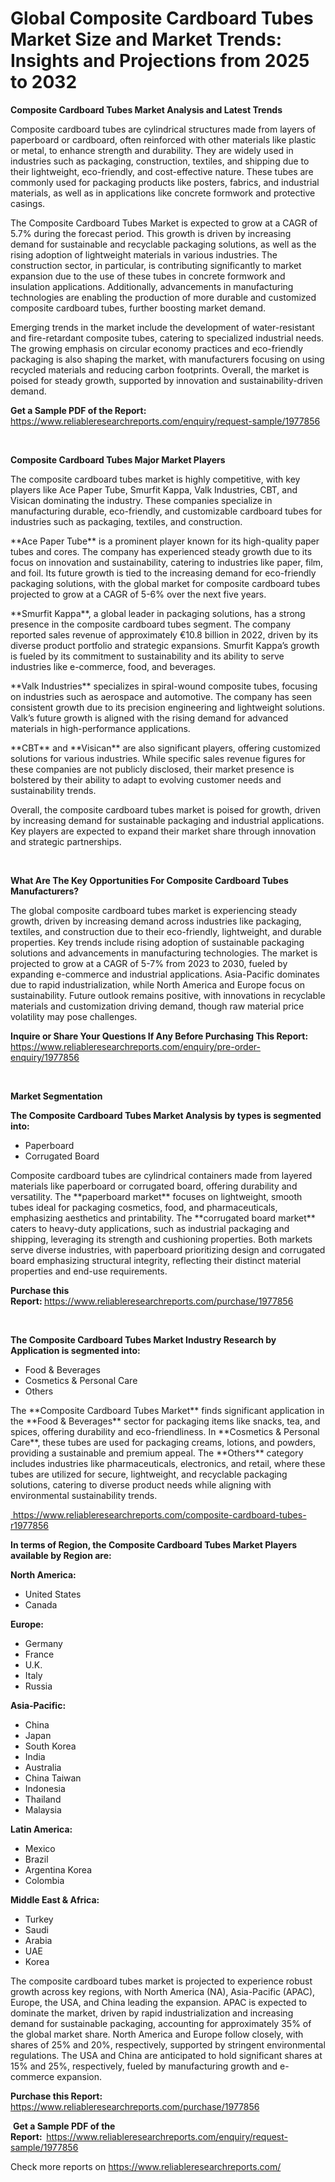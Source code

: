 <p><h1>Global Composite Cardboard Tubes Market Size and Market Trends: Insights and Projections from 2025 to 2032</h1></p><p><strong>Composite Cardboard Tubes Market Analysis and Latest Trends</strong></p>
<p><p>Composite cardboard tubes are cylindrical structures made from layers of paperboard or cardboard, often reinforced with other materials like plastic or metal, to enhance strength and durability. They are widely used in industries such as packaging, construction, textiles, and shipping due to their lightweight, eco-friendly, and cost-effective nature. These tubes are commonly used for packaging products like posters, fabrics, and industrial materials, as well as in applications like concrete formwork and protective casings.</p><p>The Composite Cardboard Tubes Market is expected to grow at a CAGR of 5.7% during the forecast period. This growth is driven by increasing demand for sustainable and recyclable packaging solutions, as well as the rising adoption of lightweight materials in various industries. The construction sector, in particular, is contributing significantly to market expansion due to the use of these tubes in concrete formwork and insulation applications. Additionally, advancements in manufacturing technologies are enabling the production of more durable and customized composite cardboard tubes, further boosting market demand.</p><p>Emerging trends in the market include the development of water-resistant and fire-retardant composite tubes, catering to specialized industrial needs. The growing emphasis on circular economy practices and eco-friendly packaging is also shaping the market, with manufacturers focusing on using recycled materials and reducing carbon footprints. Overall, the market is poised for steady growth, supported by innovation and sustainability-driven demand.</p></p>
<p><strong>Get a Sample PDF of the Report:&nbsp;</strong> <a href="https://www.reliableresearchreports.com/enquiry/request-sample/1977856?utm_campaign=2009&utm_medium=2&utm_source=Github&utm_content=ia&utm_term=30012025&utm_id=composite-cardboard-tubes">https://www.reliableresearchreports.com/enquiry/request-sample/1977856</a></p>
<p>&nbsp;</p>
<p><strong>Composite Cardboard Tubes Major Market Players</strong></p>
<p><p>The composite cardboard tubes market is highly competitive, with key players like Ace Paper Tube, Smurfit Kappa, Valk Industries, CBT, and Visican dominating the industry. These companies specialize in manufacturing durable, eco-friendly, and customizable cardboard tubes for industries such as packaging, textiles, and construction.</p><p>**Ace Paper Tube** is a prominent player known for its high-quality paper tubes and cores. The company has experienced steady growth due to its focus on innovation and sustainability, catering to industries like paper, film, and foil. Its future growth is tied to the increasing demand for eco-friendly packaging solutions, with the global market for composite cardboard tubes projected to grow at a CAGR of 5-6% over the next five years.</p><p>**Smurfit Kappa**, a global leader in packaging solutions, has a strong presence in the composite cardboard tubes segment. The company reported sales revenue of approximately €10.8 billion in 2022, driven by its diverse product portfolio and strategic expansions. Smurfit Kappa’s growth is fueled by its commitment to sustainability and its ability to serve industries like e-commerce, food, and beverages.</p><p>**Valk Industries** specializes in spiral-wound composite tubes, focusing on industries such as aerospace and automotive. The company has seen consistent growth due to its precision engineering and lightweight solutions. Valk’s future growth is aligned with the rising demand for advanced materials in high-performance applications.</p><p>**CBT** and **Visican** are also significant players, offering customized solutions for various industries. While specific sales revenue figures for these companies are not publicly disclosed, their market presence is bolstered by their ability to adapt to evolving customer needs and sustainability trends.</p><p>Overall, the composite cardboard tubes market is poised for growth, driven by increasing demand for sustainable packaging and industrial applications. Key players are expected to expand their market share through innovation and strategic partnerships.</p></p>
<p>&nbsp;</p>
<p><strong>What Are The Key Opportunities For Composite Cardboard Tubes Manufacturers?</strong></p>
<p><p>The global composite cardboard tubes market is experiencing steady growth, driven by increasing demand across industries like packaging, textiles, and construction due to their eco-friendly, lightweight, and durable properties. Key trends include rising adoption of sustainable packaging solutions and advancements in manufacturing technologies. The market is projected to grow at a CAGR of 5-7% from 2023 to 2030, fueled by expanding e-commerce and industrial applications. Asia-Pacific dominates due to rapid industrialization, while North America and Europe focus on sustainability. Future outlook remains positive, with innovations in recyclable materials and customization driving demand, though raw material price volatility may pose challenges.</p></p>
<p><strong>Inquire or Share Your Questions If Any Before Purchasing This Report:</strong> <a href="https://www.reliableresearchreports.com/enquiry/pre-order-enquiry/1977856?utm_campaign=2009&utm_medium=2&utm_source=Github&utm_content=ia&utm_term=30012025&utm_id=composite-cardboard-tubes">https://www.reliableresearchreports.com/enquiry/pre-order-enquiry/1977856</a></p>
<p>&nbsp;</p>
<p><strong>Market Segmentation</strong></p>
<p><strong>The Composite Cardboard Tubes Market Analysis by types is segmented into:</strong></p>
<p><ul><li>Paperboard</li><li>Corrugated Board</li></ul></p>
<p><p>Composite cardboard tubes are cylindrical containers made from layered materials like paperboard or corrugated board, offering durability and versatility. The **paperboard market** focuses on lightweight, smooth tubes ideal for packaging cosmetics, food, and pharmaceuticals, emphasizing aesthetics and printability. The **corrugated board market** caters to heavy-duty applications, such as industrial packaging and shipping, leveraging its strength and cushioning properties. Both markets serve diverse industries, with paperboard prioritizing design and corrugated board emphasizing structural integrity, reflecting their distinct material properties and end-use requirements.</p></p>
<p><strong>Purchase this Report:&nbsp;</strong><a href="https://www.reliableresearchreports.com/purchase/1977856?utm_campaign=2009&utm_medium=2&utm_source=Github&utm_content=ia&utm_term=30012025&utm_id=composite-cardboard-tubes">https://www.reliableresearchreports.com/purchase/1977856</a></p>
<p>&nbsp;</p>
<p><strong>The Composite Cardboard Tubes Market Industry Research by Application is segmented into:</strong></p>
<p><ul><li>Food & Beverages</li><li>Cosmetics & Personal Care</li><li>Others</li></ul></p>
<p><p>The **Composite Cardboard Tubes Market** finds significant application in the **Food & Beverages** sector for packaging items like snacks, tea, and spices, offering durability and eco-friendliness. In **Cosmetics & Personal Care**, these tubes are used for packaging creams, lotions, and powders, providing a sustainable and premium appeal. The **Others** category includes industries like pharmaceuticals, electronics, and retail, where these tubes are utilized for secure, lightweight, and recyclable packaging solutions, catering to diverse product needs while aligning with environmental sustainability trends.</p></p>
<p><a href="https://www.reliableresearchreports.com/composite-cardboard-tubes-r1977856?utm_campaign=2009&utm_medium=2&utm_source=Github&utm_content=ia&utm_term=30012025&utm_id=composite-cardboard-tubes">&nbsp;https://www.reliableresearchreports.com/composite-cardboard-tubes-r1977856</a></p>
<p><strong>In terms of Region, the Composite Cardboard Tubes Market Players available by Region are:</strong></p>
<p>
    <p> <strong> North America: </strong>
        <ul>
            <li>United States</li>
            <li>Canada</li>
        </ul>
        </p> 
    <p> <strong> Europe: </strong>
        <ul>
            <li>Germany</li>
            <li>France</li>
            <li>U.K.</li>
            <li>Italy</li>
            <li>Russia</li>
        </ul>
        </p> 
    <p> <strong> Asia-Pacific: </strong>
        <ul>
            <li>China</li>
            <li>Japan</li>
            <li>South Korea</li>
            <li>India</li>
            <li>Australia</li>
            <li>China Taiwan</li>
            <li>Indonesia</li>
            <li>Thailand</li>
            <li>Malaysia</li>
        </ul>
        </p> 
    <p> <strong> Latin America: </strong>
        <ul>
            <li>Mexico</li>
            <li>Brazil</li>
            <li>Argentina Korea</li>
            <li>Colombia</li>
        </ul>
        </p> 
    <p> <strong> Middle East & Africa: </strong>
        <ul>
            <li>Turkey</li>
            <li>Saudi</li>
            <li>Arabia</li>
            <li>UAE</li>
            <li>Korea</li>
        </ul>
    </p>
    </p>
<p><p>The composite cardboard tubes market is projected to experience robust growth across key regions, with North America (NA), Asia-Pacific (APAC), Europe, the USA, and China leading the expansion. APAC is expected to dominate the market, driven by rapid industrialization and increasing demand for sustainable packaging, accounting for approximately 35% of the global market share. North America and Europe follow closely, with shares of 25% and 20%, respectively, supported by stringent environmental regulations. The USA and China are anticipated to hold significant shares at 15% and 25%, respectively, fueled by manufacturing growth and e-commerce expansion.</p></p>
<p><strong>Purchase this Report: </strong><a href="https://www.reliableresearchreports.com/purchase/1977856?utm_campaign=2009&utm_medium=2&utm_source=Github&utm_content=ia&utm_term=30012025&utm_id=composite-cardboard-tubes">https://www.reliableresearchreports.com/purchase/1977856</a></p>
<p>&nbsp;<strong>Get a Sample PDF of the Report:&nbsp;&nbsp;</strong><a href="https://www.reliableresearchreports.com/enquiry/request-sample/1977856?utm_campaign=2009&utm_medium=2&utm_source=Github&utm_content=ia&utm_term=30012025&utm_id=composite-cardboard-tubes">https://www.reliableresearchreports.com/enquiry/request-sample/1977856</a></p>
<p><strong></strong></p>
<p>Check more reports on <a href="https://www.reliableresearchreports.com/?utm_campaign=2009&utm_medium=2&utm_source=Github&utm_content=ia&utm_term=30012025&utm_id=composite-cardboard-tubes">https://www.reliableresearchreports.com/</a></p>